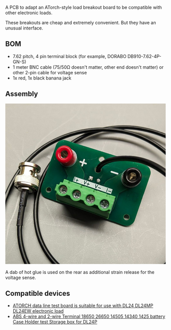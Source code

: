 A PCB to adapt an ATorch-style load breakout board to be compatible with other electronic loads.

These breakouts are cheap and extremely convenient. But they have an unusual interface.

## BOM

- 7.62 pitch, 4 pin terminal block (for example, DORABO DB910-7.62-4P-GN-S)
- 1 meter BNC cable (75/50Ω doesn't matter, other end doesn't matter) or other 2-pin cable for voltage sense
- 1x red, 1x black banana jack

## Assembly

![picture of assembled board](./pic.jpg)

A dab of hot glue is used on the rear as additional strain release for the voltage sense.

## Compatible devices

- [ATORCH data line test board is suitable for use with DL24 DL24MP DL24EW electronic load](https://www.aliexpress.us/item/3256805006520885.html)
- [ABS 4-wire and 2-wire Terminal 18650 26650 14505 14340 1425 battery Case Holder test Storage box for DL24P](https://www.aliexpress.us/item/3256801398816120.html)
